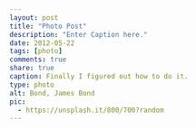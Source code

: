 ```yaml
---
layout: post
title: "Photo Post"
description: "Enter Caption here."
date: 2012-05-22
tags: [photo]
comments: true
share: true
caption: Finally I figured out how to do it.
type: photo
alt: Bond, James Bond
pic:
  - https://unsplash.it/800/700?random 
---
```

